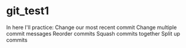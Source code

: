 # git_test1
In here I'll practice: Change our most recent commit Change multiple commit messages Reorder commits Squash commits together Split up commits
